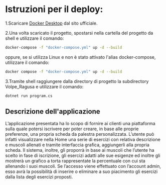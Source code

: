 # Istruzioni per il deploy:

1.Scaricare [Docker Desktop](https://www.docker.com/products/docker-desktop) dal sito ufficiale.

2.Una volta scaricato il progetto, spostarsi nella cartella del progetto da shell e utilizzare il comando:
   ```bash
   docker-compose -f "docker-compose.yml" up -d --build
   ```
oppure, se si utilizza Linux e non è stato attivato l'alias docker-compose, utilizzare il comando:
   ```bash
   docker compose -f "docker-compose.yml" up -d --build 
   ```
3.Tramite shell raggiungere dalla directory di progetto la subdirectory Volpe_Ragusa e utilizzare il comando:
   ```bash
   dotnet run program.cs
   ```
## Descrizione dell'applicazione
L’applicazione presentata ha lo scopo di fornire ai clienti una piattaforma sulla quale potersi iscrivere per poter creare, in base alle proprie preferenze, una propria scheda da palestra personalizzata. L’utente può infatti visualizzare nella Home una serie di esercizi con relativa descrizione e muscoli allenati e tramite interfaccia grafica, aggiungerli alla propria scheda. Il sistema, inoltre, gli proporrà in base ai muscoli che l’utente ha scelto in fase di iscrizione, gli esercizi adatti alle sue esigenze ed inoltre gli mostrerà un grafico a torta rappresentate la percentuale con cui sta allenando i suoi muscoli. Se l’accesso viene effettuato con l’account admin, esso avrà la possibilità di inserire o eliminare a suo piacimento gli esercizi dalla lista degli esercizi proposti. 
